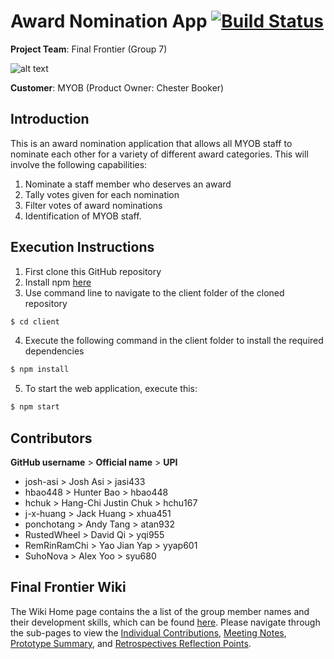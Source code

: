 # Award Nomination App [![Build Status](https://travis-ci.com/hbao448/AwardNominationApp.svg?token=cciKEDpQyfT6yqJyJd58&branch=master)](https://travis-ci.com/hbao448/AwardNominationApp)
**Project Team**: Final Frontier (Group 7)

![alt text](https://cdn.discordapp.com/attachments/482526151403765763/488843789260029966/newlogoffsmall.png)

**Customer**: MYOB (Product Owner: Chester Booker)

## Introduction
This is an award nomination application that allows all MYOB staff to nominate each other for a variety of different award categories. This will involve the following capabilities: 
1. Nominate a staff member who deserves an award
2. Tally votes given for each nomination
3. Filter votes of award nominations
4. Identification of MYOB staff.

## Execution Instructions
1. First clone this GitHub repository
2. Install npm [here](https://www.npmjs.com/get-npm)
3. Use command line to navigate to the client folder of the cloned repository
```sh
$ cd client
```
4. Execute the following command in the client folder to install the required dependencies
```sh
$ npm install
```
5. To start the web application, execute this:
```sh
$ npm start
```

## Contributors
**GitHub username** > **Official name** > **UPI**
* josh-asi > Josh Asi > jasi433
* hbao448 > Hunter Bao > hbao448
* hchuk > Hang-Chi Justin Chuk > hchu167
* j-x-huang > Jack Huang > xhua451
* ponchotang > Andy Tang > atan932
* RustedWheel > David Qi > yqi955
* RemRinRamChi > Yao Jian Yap > yyap601
* SuhoNova > Alex Yoo > syu680

## Final Frontier Wiki

The Wiki Home page contains the a list of the group member names and their development skills, which can be found [here](https://github.com/hbao448/AwardNominationApp/wiki). Please navigate through the sub-pages to view the [Individual Contributions](https://github.com/hbao448/AwardNominationApp/wiki/Individual-Contributions), [Meeting Notes](https://github.com/hbao448/AwardNominationApp/wiki/Meeting-Notes), [Prototype Summary](https://github.com/hbao448/AwardNominationApp/wiki/Prototype-Summary), and [Retrospectives Reflection Points](https://github.com/hbao448/AwardNominationApp/wiki/Retrospectives-Reflection-Points).
